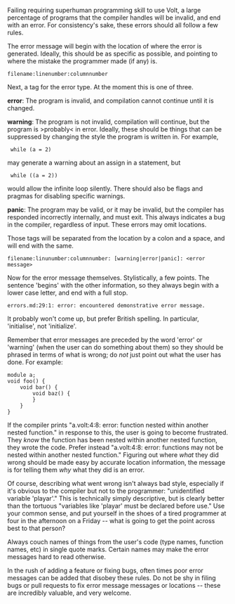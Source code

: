 Failing requiring superhuman programming skill to use Volt, a large percentage of programs that the compiler handles will be invalid, and end with an error. For consistency's sake, these errors should all follow a few rules.

The error message will begin with the location of where the error is generated. Ideally, this should be as specific as possible, and pointing to where the mistake the programmer made (if any) is.

    filename:linenumber:columnnumber

 Next, a tag for the error type. At the moment this is one of three.

 **error**: The program is invalid, and compilation cannot continue until it is changed.

 **warning**: The program is not invalid, compilation will continue, but the program is >probably< in error. Ideally, these should be things that can be suppressed by changing the style the program is written in. For example,

     while (a = 2)

may generate a warning about an assign in a statement, but

     while ((a = 2))

would allow the infinite loop silently. There should also be flags and pragmas for disabling specific warnings.

**panic**: The program may be valid, or it may be invalid, but the compiler has responded incorrectly internally, and must exit. This always indicates a bug in the compiler, regardless of input. These errors may omit locations.

Those tags will be separated from the location by a colon and a space, and will end with the same.

    filename:linunumber:columnnumber: [warning|error|panic]: <error message>

Now for the error message themselves. Stylistically, a few points. The sentence 'begins' with the other information, so they always begin with a lower case letter, and end with a full stop.

    errors.md:29:1: error: encountered demonstrative error message.

It probably won't come up, but prefer British spelling. In particular, 'initialise', not 'initialize'.

Remember that error messages are preceded by the word 'error' or 'warning' (when the user can do something about them) so they should be phrased in terms of what is wrong; do *not* just point out what the user has done. For example:

    module a;
    void foo() { 
        void bar() {
            void baz() {
            } 
        }
    }

 If the compiler prints "a.volt:4:8: error: function nested within another nested function." in response to this, the user is going to become frustrated. They *know* the function has been nested within another nested function, they wrote the code. Prefer instead "a.volt:4:8: error: functions may not be nested within another nested function." Figuring out where *what* they did wrong should be made easy by accurate location information, the message is for telling them *why* what they did is an error.

 Of course, describing what went wrong isn't always bad style, especially if it's obvious to the compiler but not to the programmer: "unidentified variable 'playar'." This is technically simply descriptive, but is clearly better than the tortuous "variables like 'playar' must be declared before use." Use your common sense, and put yourself in the shoes of a tired programmer at four in the afternoon on a Friday -- what is going to get the point across best to that person?

 Always couch names of things from the user's code (type names, function names, etc) in single quote marks. Certain names may make the error messages hard to read otherwise.

 In the rush of adding a feature or fixing bugs, often times poor error messages can be added that disobey these rules. Do not be shy in filing bugs or pull requests to fix error message messages or locations -- these are incredibly valuable, and very welcome.